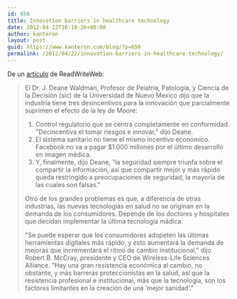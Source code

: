 ```yaml
---
id: 656
title: Innovation barriers in healthcare technology
date: 2012-04-22T16:18:26+00:00
author: kanteron
layout: post
guid: https://www.kanteron.com/blog/?p=656
permalink: /2012/04/22/innovation-barriers-in-healthcare-technology/
---
```

De un <a title="https://www.readwriteweb.com/archives/moores_law_doesnt_apply_to_healthcare_technology.php" href="https://www.readwriteweb.com/archives/moores_law_doesnt_apply_to_healthcare_technology.php" target="_blank">artículo</a> de ReadWriteWeb:

> El Dr. J. Deane Waldman, Profesor de Peiatría, Patología, y Ciencia de la Decisión (sic) de la Universidad de Nuevo Mexico dijo que la industria tiene tres desincentivos para la innovación que parcialmente suprimen el efecto de la ley de Moore:
> 
>   1. Control regulatorio que se centra completamente en conformidad. "Decincentiva el tomar riesgos e innovar," dijo Deane.
>   2. El sistema sanitario no tiene el mismo incentivo económico. Facebook no va a pagar $1.000 millones por el último desarrollo en imagen médica.
>   3. Y, finalmente, dijo Deane, "la seguridad siempre triunfa sobre el compartir la información, así que compartir mejor y más rápido queda restringido a preocupaciones de seguridad, la mayoría de las cuales son falsas."
> 
> Otro de los grandes problemas es que, a diferencia de otras industrias, las nuevas tecnologías en salud no se originan en la demanda de los consumidores. Depende de los doctores y hospitales que decidan implementar la última tecnología mádica.
> 
> "Se puede esperar que los consumidores adopeten las últimas herramientas digitales más rápido, y esto aumentará la demanda de mejoras que incrementará el ritmo de cambio institucional," dijo Robert B. McCray, presidente y CEO de Wireless-Life Sciences Alliance. "Hay una gran resistencia económica al cambio, no obstante, y más barreras proteccionistas en la salud, así que la resistencia profesional e institucional, más que la tecnología, son los factores limitantes en la creación de una ‘mejor sanidad‘."